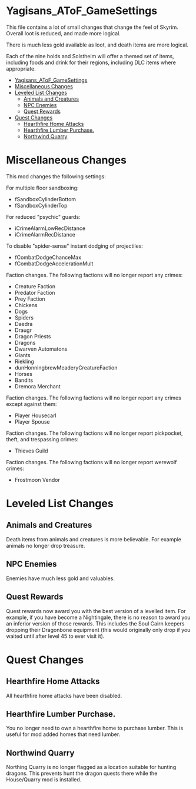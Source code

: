 # Yagisans_AToF_GameSettings

This file contains a lot of small changes that change the feel of Skyrim. Overall loot is reduced, and made more logical.

There is much less gold available as loot, and death items are more logical.

Each of the nine holds and Solstheim will offer a themed set of items, including foods and drink for their regions, including DLC items where appropriate.

- [Yagisans_AToF_GameSettings](#yagisans_atof_gamesettings)
- [Miscellaneous Changes](#miscellaneous-changes)
- [Leveled List Changes](#leveled-list-changes)
  - [Animals and Creatures](#animals-and-creatures)
  - [NPC Enemies](#npc-enemies)
  - [Quest Rewards](#quest-rewards)
- [Quest Changes](#quest-changes)
  - [Hearthfire Home Attacks](#hearthfire-home-attacks)
  - [Hearthfire Lumber Purchase.](#hearthfire-lumber-purchase)
  - [Northwind Quarry](#northwind-quarry)

# Miscellaneous Changes

This mod changes the following settings:

For multiple floor sandboxing:

- fSandboxCylinderBottom
- fSandboxCylinderTop

For reduced "psychic" guards:

- iCrimeAlarmLowRecDistance
- iCrimeAlarmRecDistance

To disable "spider-sense" instant dodging of projectiles:

- fCombatDodgeChanceMax
- fCombatDodgeAccelerationMult

Faction changes. The following factions will no longer report any crimes:

- Creature Faction
- Predator Faction
- Prey Faction
- Chickens
- Dogs
- Spiders
- Daedra
- Draugr
- Dragon Priests
- Dragons
- Dwarven Automatons
- Giants
- Riekling
- dunHonningbrewMeaderyCreatureFaction
- Horses
- Bandits
- Dremora Merchant

Faction changes. The following factions will no longer report any crimes except against them:

- Player Housecarl
- Player Spouse

Faction changes. The following factions will no longer report pickpocket, theft, and trespassing crimes:

- Thieves Guild

Faction changes. The following factions will no longer report werewolf crimes:

- Frostmoon Vendor

# Leveled List Changes

## Animals and Creatures

Death items from animals and creatures is more believable. For example animals no longer drop treasure.

## NPC Enemies

Enemies have much less gold and valuables.

## Quest Rewards

Quest rewards now award you with the best version of a levelled item. For example, if you have become a Nightingale, there is no reason to award you an inferior version of those rewards. This includes the Soul Cairn keepers dropping their Dragonbone equipment (this would originally only drop if you waited until after level 45 to ever visit it).

# Quest Changes

## Hearthfire Home Attacks

All hearthfire home attacks have been disabled.

## Hearthfire Lumber Purchase.

You no longer need to own a hearthfire home to purchase lumber. This is useful for mod added homes that need lumber.

## Northwind Quarry

Northing Quarry is no longer flagged as a location suitable for hunting dragons. This prevents hunt the dragon quests there while the House/Quarry mod is installed.
